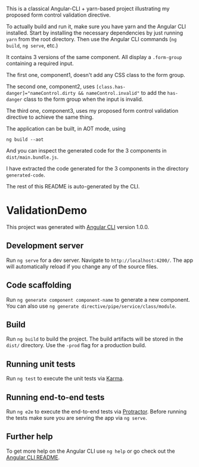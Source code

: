 This is a classical Angular-CLI + yarn-based project illustrating my proposed form control validation directive.

To actually build and run it, make sure you have yarn and the Angular CLI installed. Start by installing
the necessary dependencies by just running `yarn` from the root directory. Then use the Angular CLI commands
(`ng build`, `ng serve`, etc.)

It contains 3 versions of the same component. All display a `.form-group` containing a required input.

The first one, component1, doesn't add any CSS class to the form group.

The second one, component2, uses `[class.has-danger]="nameControl.dirty && nameControl.invalid"` to add the `has-danger`
class to the form group when the input is invalid.

The third one, component3, uses my proposed form control validation directive to achieve the same thing.

The application can be built, in AOT mode, using 

    ng build --aot

And you can inspect the generated code for the 3 components in `dist/main.bundle.js`.

I have extracted the code generated for the 3 components in the directory `generated-code`.

The rest of this README is auto-generated by the CLI.

# ValidationDemo

This project was generated with [Angular CLI](https://github.com/angular/angular-cli) version 1.0.0.

## Development server

Run `ng serve` for a dev server. Navigate to `http://localhost:4200/`. The app will automatically reload if you change any of the source files.

## Code scaffolding

Run `ng generate component component-name` to generate a new component. You can also use `ng generate directive/pipe/service/class/module`.

## Build

Run `ng build` to build the project. The build artifacts will be stored in the `dist/` directory. Use the `-prod` flag for a production build.

## Running unit tests

Run `ng test` to execute the unit tests via [Karma](https://karma-runner.github.io).

## Running end-to-end tests

Run `ng e2e` to execute the end-to-end tests via [Protractor](http://www.protractortest.org/).
Before running the tests make sure you are serving the app via `ng serve`.

## Further help

To get more help on the Angular CLI use `ng help` or go check out the [Angular CLI README](https://github.com/angular/angular-cli/blob/master/README.md).
